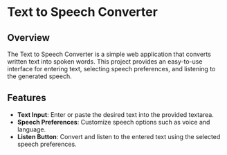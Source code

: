 # Text to Speech Converter

## Overview
The Text to Speech Converter is a simple web application that converts written text into spoken words. This project provides an easy-to-use interface for entering text, selecting speech preferences, and listening to the generated speech.

## Features
- **Text Input**: Enter or paste the desired text into the provided textarea.
- **Speech Preferences**: Customize speech options such as voice and language.
- **Listen Button**: Convert and listen to the entered text using the selected speech preferences.
